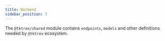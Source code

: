 ```yaml
---
title: Backend
sidebar_position: 3
---
```


The `@tktrex/shared` module contains `endpoints`, `models` and other definitions needed by `@tktrex` ecosystem.
